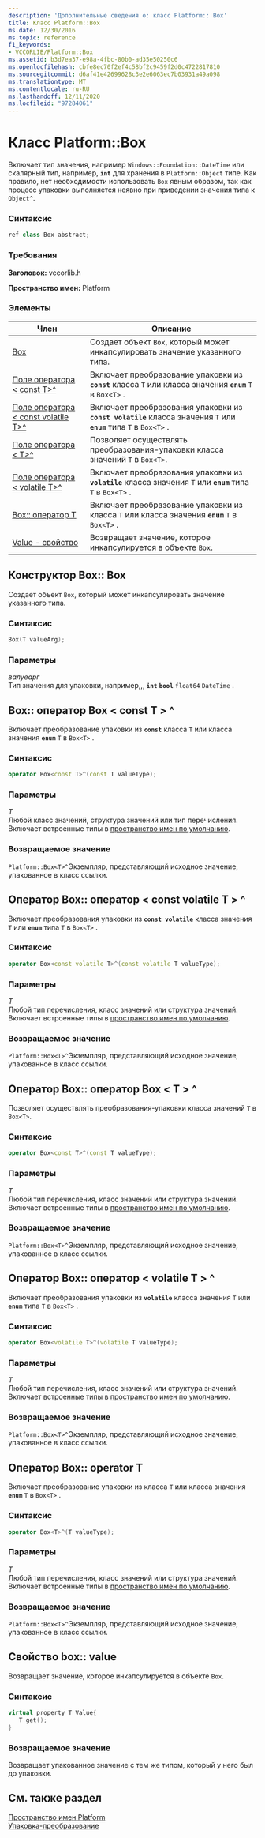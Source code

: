 ```yaml
---
description: 'Дополнительные сведения о: класс Platform:: Box'
title: Класс Platform::Box
ms.date: 12/30/2016
ms.topic: reference
f1_keywords:
- VCCORLIB/Platform::Box
ms.assetid: b3d7ea37-e98a-4fbc-80b0-ad35e50250c6
ms.openlocfilehash: cbfe8ec70f2ef4c58bf2c9459f2d0c4722817810
ms.sourcegitcommit: d6af41e42699628c3e2e6063ec7b03931a49a098
ms.translationtype: MT
ms.contentlocale: ru-RU
ms.lasthandoff: 12/11/2020
ms.locfileid: "97284061"
---
```

# <a name="platformbox-class"></a>Класс Platform::Box

Включает тип значения, например `Windows::Foundation::DateTime` или скалярный тип, например, **`int`** для хранения в `Platform::Object` типе. Как правило, нет необходимости использовать `Box` явным образом, так как процесс упаковки выполняется неявно при приведении значения типа к `Object^`.

### <a name="syntax"></a>Синтаксис

```cpp
ref class Box abstract;
```

### <a name="requirements"></a>Требования

**Заголовок:** vccorlib.h

**Пространство имен:** Platform

### <a name="members"></a>Элементы

|Член|Описание|
|------------|-----------------|
|[Box](#ctor) | Создает объект `Box`, который может инкапсулировать значение указанного типа. |
|[Поле оператора &lt; const T&gt;^](#box-const-t) | Включает преобразование упаковки из **`const`** класса `T` или класса значения **`enum`** `T` в `Box<T>` . |
|[Поле оператора &lt; const volatile T&gt;^](#box-const-volatile-t) | Включает преобразования упаковки из **`const volatile`** класса значения `T` или **`enum`** типа `T` в `Box<T>` . |
|[Поле оператора &lt; T&gt;^](#box-t) | Позволяет осуществлять преобразования-упаковки класса значений `T` в `Box<T>`. |
|[Поле оператора &lt; volatile T&gt;^](#box-volatile-t) | Включает преобразования упаковки из **`volatile`** класса значения `T` или **`enum`** типа `T` в `Box<T>` . |
|[Box:: оператор T](#t) | Включает преобразование упаковки из класса `T` или класса значения **`enum`** `T` в `Box<T>` . |
|[Value - свойство](#value) | Возвращает значение, которое инкапсулируется в объекте `Box`. |

## <a name="boxbox-constructor"></a><a name="ctor"></a> Конструктор Box:: Box

Создает объект `Box`, который может инкапсулировать значение указанного типа.

### <a name="syntax"></a>Синтаксис

```cpp
Box(T valueArg);
```

### <a name="parameters"></a>Параметры

*валуеарг*<br/>
Тип значения для упаковки, например,,, **`int`** **`bool`** `float64` `DateTime` .

## <a name="boxoperator-boxltconst-tgt-operator"></a><a name="box-const-t"></a> Box:: оператор Box &lt; const T &gt; ^

Включает преобразование упаковки из **`const`** класса `T` или класса значения **`enum`** `T` в `Box<T>` .

### <a name="syntax"></a>Синтаксис

```cpp
operator Box<const T>^(const T valueType);
```

### <a name="parameters"></a>Параметры

*T*<br/>
Любой класс значений, структура значений или тип перечисления. Включает встроенные типы в [пространство имен по умолчанию](../cppcx/default-namespace.md).

### <a name="return-value"></a>Возвращаемое значение

`Platform::Box<T>^`Экземпляр, представляющий исходное значение, упакованное в класс ссылки.

## <a name="boxoperator-boxltconst-volatile-tgt-operator"></a><a name="box-const-volatile-t"></a> Оператор Box:: оператор &lt; const volatile T &gt; ^

Включает преобразования упаковки из **`const volatile`** класса значения `T` или **`enum`** типа `T` в `Box<T>` .

### <a name="syntax"></a>Синтаксис

```cpp
operator Box<const volatile T>^(const volatile T valueType);
```

### <a name="parameters"></a>Параметры

*T*<br/>
Любой тип перечисления, класс значений или структура значений. Включает встроенные типы в [пространство имен по умолчанию](../cppcx/default-namespace.md).

### <a name="return-value"></a>Возвращаемое значение

`Platform::Box<T>^`Экземпляр, представляющий исходное значение, упакованное в класс ссылки.

## <a name="boxoperator-boxlttgt-operator"></a><a name="box-t"></a> Оператор Box:: оператор Box &lt; T &gt; ^

Позволяет осуществлять преобразования-упаковки класса значений `T` в `Box<T>`.

### <a name="syntax"></a>Синтаксис

```cpp
operator Box<const T>^(const T valueType);
```

### <a name="parameters"></a>Параметры

*T*<br/>
Любой тип перечисления, класс значений или структура значений. Включает встроенные типы в [пространство имен по умолчанию](../cppcx/default-namespace.md).

### <a name="return-value"></a>Возвращаемое значение

`Platform::Box<T>^`Экземпляр, представляющий исходное значение, упакованное в класс ссылки.

## <a name="boxoperator-boxltvolatile-tgt-operator"></a><a name="box-volatile-t"></a> Оператор Box:: оператор &lt; volatile T &gt; ^

Включает преобразования упаковки из **`volatile`** класса значения `T` или **`enum`** типа `T` в `Box<T>` .

### <a name="syntax"></a>Синтаксис

```cpp
operator Box<volatile T>^(volatile T valueType);
```

### <a name="parameters"></a>Параметры

*T*<br/>
Любой тип перечисления, класс значений или структура значений. Включает встроенные типы в [пространство имен по умолчанию](../cppcx/default-namespace.md).

### <a name="return-value"></a>Возвращаемое значение

`Platform::Box<T>^`Экземпляр, представляющий исходное значение, упакованное в класс ссылки.

## <a name="boxoperator-t-operator"></a><a name="t"></a> Оператор Box:: operator T

Включает преобразование упаковки из класса `T` или класса значения **`enum`** `T` в `Box<T>` .

### <a name="syntax"></a>Синтаксис

```cpp
operator Box<T>^(T valueType);
```

### <a name="parameters"></a>Параметры

*T*<br/>
Любой тип перечисления, класс значений или структура значений. Включает встроенные типы в [пространство имен по умолчанию](../cppcx/default-namespace.md).

### <a name="return-value"></a>Возвращаемое значение

`Platform::Box<T>^`Экземпляр, представляющий исходное значение, упакованное в класс ссылки.

## <a name="boxvalue-property"></a><a name="value"></a> Свойство box:: value

Возвращает значение, которое инкапсулируется в объекте `Box`.

### <a name="syntax"></a>Синтаксис

```cpp
virtual property T Value{
   T get();
}
```

### <a name="return-value"></a>Возвращаемое значение

Возвращает упакованное значение с тем же типом, который у него был до упаковки.

## <a name="see-also"></a>См. также раздел

[Пространство имен Platform](../cppcx/platform-namespace-c-cx.md)<br/>
[Упаковка-преобразование](../cppcx/boxing-c-cx.md)
